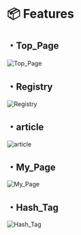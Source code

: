 # 📦 Features

## ・Top_Page

![Top_Page](https://gyazo.com/208519fc8474448d25a029957764316e/raw)
　
## ・Registry

![Registry](https://gyazo.com/988bede70b82023ddd0ccaf7656dcc13/raw)

## ・article

![article](https://gyazo.com/ce78ff2b6f5556d73cc0555dcee75f88/raw)

## ・My_Page

![My_Page](https://i.gyazo.com/c7f47cbc9185c7972d30a1cecc709124.gif)

## ・Hash_Tag

![Hash_Tag](https://gyazo.com/529753f1dca66294451af3b9d4e7868b/raw)




　


